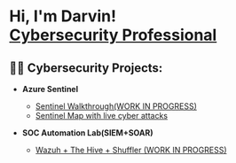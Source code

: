 <h1>Hi, I'm Darvin! <br/><a href="https://www.linkedin.com/in/darvinpatel/">Cybersecurity Professional</a>

<h2>👨‍💻 Cybersecurity Projects:</h2>

- <b>Azure Sentinel</b>
  - [Sentinel Walkthrough(WORK IN PROGRESS)](https://github.com/darvinpatel/sentinel-walkthrough)
  - [Sentinel Map with live cyber attacks](https://github.com/darvinpatel/sentinelMap)
 
- <b>SOC Automation Lab(SIEM+SOAR)</b>
  - [Wazuh + The Hive + Shuffler (WORK IN PROGRESS)](https://github.com/darwindpatel)

  
